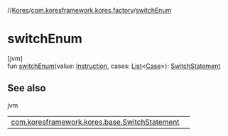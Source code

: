 //[Kores](../../index.md)/[com.koresframework.kores.factory](index.md)/[switchEnum](switch-enum.md)

# switchEnum

[jvm]\
fun [switchEnum](switch-enum.md)(value: [Instruction](../com.koresframework.kores/-instruction/index.md), cases: [List](https://kotlinlang.org/api/latest/jvm/stdlib/kotlin.collections/-list/index.html)<[Case](../com.koresframework.kores.base/-case/index.md)>): [SwitchStatement](../com.koresframework.kores.base/-switch-statement/index.md)

## See also

jvm

| | |
|---|---|
| [com.koresframework.kores.base.SwitchStatement](../com.koresframework.kores.base/-switch-statement/index.md) |  |
